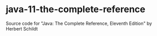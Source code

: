 # java-11-the-complete-reference
Source code for "Java: The Complete Reference, Eleventh Edition" by Herbert Schildt
